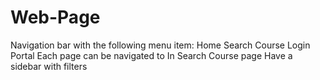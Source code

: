 # Web-Page
Navigation bar with the following menu item:
Home
Search Course
Login
Portal
Each page can be navigated to
In Search Course page
Have a sidebar with filters
